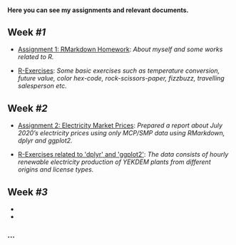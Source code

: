 #### Here you can see my assignments and relevant documents.

## Week *#1*

* [Assignment 1: RMarkdown Homework](assignment1_rmarkdown): *About myself and some works related to R.*

* [R-Exercises](exercises1): *Some basic exercises such as temperature conversion, future value, color hex-code, rock-scissors-paper, fizzbuzz, travelling salesperson etc.*

## Week *#2*

* [Assignment 2: Electricity Market Prices](assignment2_dplyr_ggplot2): *Prepared a report about July 2020’s electricity prices using only MCP/SMP data using RMarkdown, dplyr and ggplot2.*

* [R-Exercises related to 'dplyr' and 'ggplot2'](exercises2_dplyr): *The data consists of hourly renewable electricity production of YEKDEM plants from different origins and license types.*

## Week *#3*

* 

* 

### ...

